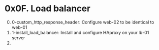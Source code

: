 # 0x0F. Load balancer

0. 0-custom_http_response_header: Configure web-02 to be identical to web-01
1. 1-install_load_balancer: Install and configure HAproxy on your lb-01 server
2. 